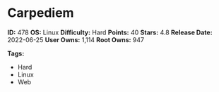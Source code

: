 # Carpediem

**ID:** 478
**OS:** Linux
**Difficulty:** Hard
**Points:** 40
**Stars:** 4.8
**Release Date:** 2022-06-25
**User Owns:** 1,114
**Root Owns:** 947

**Tags:**
- Hard
- Linux
- Web

